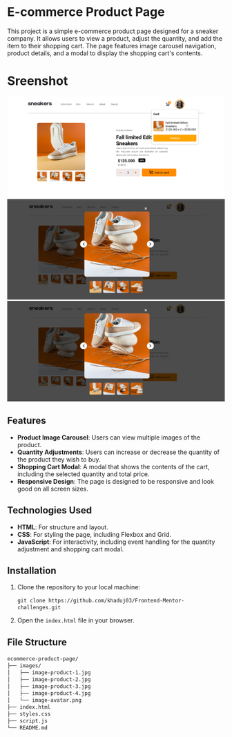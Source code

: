 # E-commerce Product Page

This project is a simple e-commerce product page designed for a sneaker company. It allows users to view a product, adjust the quantity, and add the item to their shopping cart. The page features image carousel navigation, product details, and a modal to display the shopping cart's contents.
# Sreenshot
![Design DeskTop ](./screenshot/screenshot.png)
![Design DeskTop ](./screenshot/screenshot2.png)
![Design Mobile ](./screenshot/screenshot2.png)


## Features

- **Product Image Carousel**: Users can view multiple images of the product.
- **Quantity Adjustments**: Users can increase or decrease the quantity of the product they wish to buy.
- **Shopping Cart Modal**: A modal that shows the contents of the cart, including the selected quantity and total price.
- **Responsive Design**: The page is designed to be responsive and look good on all screen sizes.

## Technologies Used

- **HTML**: For structure and layout.
- **CSS**: For styling the page, including Flexbox and Grid.
- **JavaScript**: For interactivity, including event handling for the quantity adjustment and shopping cart modal.

## Installation

1. Clone the repository to your local machine:

    ```
    git clone https://github.com/khaduj03/Frontend-Mentor-challenges.git
    ```

2. Open the `index.html` file in your browser.

## File Structure

```
ecommerce-product-page/
├── images/
│   ├── image-product-1.jpg
│   ├── image-product-2.jpg
│   ├── image-product-3.jpg
│   ├── image-product-4.jpg
│   └── image-avatar.png
├── index.html
├── styles.css
├── script.js
└── README.md
